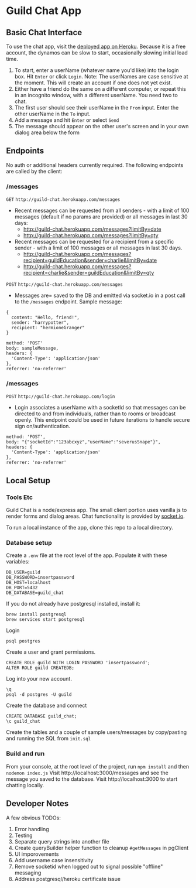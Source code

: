 # Guild Chat App

## Basic Chat Interface
To use the chat app, visit the [deployed app on Heroku](http://guild-chat.herokuapp.com/).
Because it is a free account, the dynamos can be slow to start, occasionally slowing initial load time.

1. To start, enter a userName (whatever name you'd like) into the login box. Hit `Enter` or click `Login`. Note: The userNames are case sensitive at the moment. This will create an account if one does not yet exist.
2. Either have a friend do the same on a different computer, or repeat this in an incognito window, with a different userName. You need two to chat.
3. The first user should see their userName in the `From` input. Enter the other userName in the `To` input.
4. Add a message and hit `Enter` or select `Send`
5. The message should appear on the other user's screen and in your own dialog area below the form

## Endpoints

No auth or additional headers currently required. The following endpoints are called by the client:

### /messages

`GET` `http://guild-chat.herokuapp.com/messages`
* Recent messages can be requested from all senders - with a limit of 100 messages (default if no params are provided) or all messages in last 30 days: 
    * http://guild-chat.herokuapp.com/messages?limitBy=date
    * http://guild-chat.herokuapp.com/messages?limitBy=qty
* Recent messages can be requested for a recipient from a specific sender - with a limit of 100 messages or all messages in last 30 days.
    * http://guild-chat.herokuapp.com/messages?recipient=guildEducation&sender=charlie&limitBy=date
    * http://guild-chat.herokuapp.com/messages?recipient=charlie&sender=guildEducation&limitBy=qty


`POST` `http://guild-chat.herokuapp.com/messages`
* Messages are= saved to the DB and emitted via socket.io in a post call to the `/messages` endpoint.
Sample message:
```
{
  content: "Hello, friend!",
  sender: "harrypotter",
  recipient: "hermioneGranger"
}
```
```
method: 'POST'
body: sampleMessage,
headers: {
  'Content-Type': 'application/json'
},
referrer: 'no-referrer'
```

### /messages
`POST` `http://guild-chat.herokuapp.com/login`
* Login associates a userName with a socketId so that messages can be directed to and from individuals, rather than to rooms or broadcast openly. This endpoint could be used in future iterations to handle secure sign on/authentication.

```
method: 'POST',
body: "{"socketId":"123abcxyz","userName":"severusSnape"}",
headers: {
  'Content-Type': 'application/json'
},
referrer: 'no-referrer'
```
## Local Setup
### Tools Etc
Guild Chat is a node/express app. The small client portion uses vanilla js to render forms and dialog areas. Chat functionality is provided by [socket.io](https://www.npmjs.com/package/socket.io).

To run a local instance of the app, clone this repo to a local directory.

### Database setup
Create a `.env` file at the root level of the app. Populate it with these variables:

```
DB_USER=guild
DB_PASSWORD=insertpassword
DB_HOST=localhost
DB_PORT=5432
DB_DATABASE=guild_chat
```

If you do not already have postgresql installed, install it:

```
brew install postgresql
brew services start postgresql
```
Login

```
psql postgres
```
Create a user and grant permissions.

```
CREATE ROLE guild WITH LOGIN PASSWORD 'insertpassword';
ALTER ROLE guild CREATEDB;
```
Log into your new account.

```
\q
psql -d postgres -U guild
```
Create the database and connect

```
CREATE DATABASE guild_chat;
\c guild_chat
```

Create the tables and a couple of sample users/messages by copy/pasting and running the SQL from `init.sql`

### Build and run
From your console, at the root level of the project, run `npm install` and then `nodemon index.js`
Visit http://localhost:3000/messages and see the message you saved to the database. Visit http://localhost:3000 to start chatting locally.

## Developer Notes
A few obvious TODOs:
1. Error handling
2. Testing
3. Separate query strings into another file
4. Create queryBuilder helper function to cleanup `#getMessages` in pgClient
5. UI imporovements
6. Add username case insensitivity
7. Remove socketid when logged out to signal possible "offline" messaging
8. Address postgresql/heroku certificate issue

